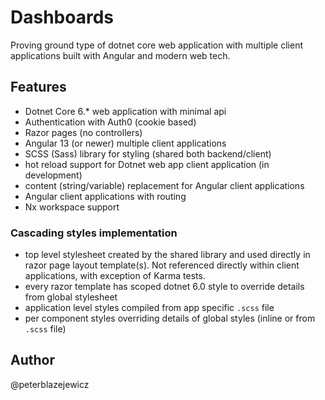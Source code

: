 # Dashboards

Proving ground type of dotnet core web application with multiple client applications built with Angular and modern web tech.

## Features

- Dotnet Core 6.\* web application with minimal api
- Authentication with Auth0 (cookie based)
- Razor pages (no controllers)
- Angular 13 (or newer) multiple client applications
- SCSS (Sass) library for styling (shared both backend/client)
- hot reload support for Dotnet web app client application (in development)
- content (string/variable) replacement for Angular client applications
- Angular client applications with routing
- Nx workspace support

### Cascading styles implementation

- top level stylesheet created by the shared library and used directly in razor page layout template(s). Not referenced directly within client applications, with exception of Karma tests.
- every razor template has scoped  dotnet 6.0 style to override details from global stylesheet
- application level styles compiled from app specific `.scss` file
- per component styles overriding details of global styles (inline or from `.scss` file)

## Author

@peterblazejewicz
